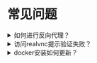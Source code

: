 # 常见问题

<details>
    <summary>如何进行反向代理？</summary>

主要是反向代理websocket，示例如下
```shell
location / {
    proxy_pass http://127.0.0.1:8088/;
    proxy_set_header X-Forwarded-For $proxy_add_x_forwarded_for;
    proxy_set_header Upgrade $http_upgrade;
    proxy_set_header Connection $http_connection;
}

```
</details>

<details>
    <summary>访问realvnc提示验证失败？</summary>

把加密类型修改为 Prefer On

</details>


<details>
    <summary>docker安装如何更新？</summary>

推荐使用`watchtower`自动更新

手动更新需要先拉取最新的镜像

```shell
docker pull dushixiang/next-terminal:latest
```

删除掉原来的容器
> 如果是使用sqlite方式启动的，记得备份`next-terminal.db`文件哦
```shell
docker rm <container-id> -f
```
再重新执行一次 [docker方式安装命令](install-naive.md)

</details>
